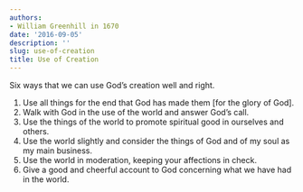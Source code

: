 ```yaml
---
authors:
- William Greenhill in 1670
date: '2016-09-05'
description: ''
slug: use-of-creation
title: Use of Creation
---
```

Six ways that we can use God’s creation well and right.

1. Use all things for the end that God has made them [for the glory of God].
2. Walk with God in the use of the world and answer God’s call.
3. Use the things of the world to promote spiritual good in ourselves and others.
4. Use the world slightly and consider the things of God and of my soul as my main business.
5. Use the world in moderation, keeping your affections in check.
6. Give a good and cheerful account to God concerning what we have had in the world.



